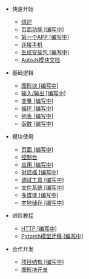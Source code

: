 
- 快速开始
  - [综述](/README.md)
  - [页面功能 [编写中]](start/PageIntroduce.md)
  - [第一个APP [编写中]](start/FirstApp.md)
  - [连接手机](start/Connect.md)
  - [生成安装包 [编写中]](start/Build.md)
  - [AutoJs模块文档](start/AutoJsDocsLink.md)
  
- 基础逻辑
  - [图形块 [编写中]](javascript/Blocks.md)
  - [输入/输出 [编写中]](javascript/IO.md)
  - [变量 [编写中]](javascript/Variable.md)
  - [循环 [编写中]](javascript/Loop.md)
  - [列表 [编写中]](javascript/List.md)
  - [函数 [编写中]](javascript/Function.md)

- 模块使用
  - [页面 [编写中]](modules/UI.md)
  - [控制台](modules/Console.md)
  - [应用 [编写中]](modules/App.md)
  - [对话框 [编写中]](modules/Dialog.md)
  - [调试工具 [编写中]](modules/Debug.md)
  - [文件系统 [编写中]](modules/Files.md)
  - [多媒体 [编写中]](modules/Media.md)
  - [本地储存 [编写中]](modules/Storage.md)

- 进阶教程
  - [HTTP [编写中]](advance/HTTP.md)
  - [Pytorch模型迁移 [编写中]](advance/Pytorch.md)

- 合作开发
  - [项目结构 [编写中]](development/Structure.md)
  - [图形块开发](development/DeveloporDocsc-Blocks.md)
